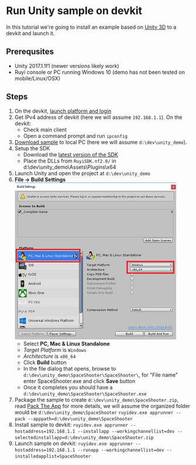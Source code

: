 # Run Unity sample on devkit

In this tutorial we're going to install an example based on [Unity 3D](https://unity3d.com/) to a devkit and launch it.

## Prerequsites
- Unity 2017.1.1f1 (newer versions likely work)
- Ruyi console or PC running Windows 10 (demo has not been tested on mobile/Linux/OSX)

## Steps

1. On the devkit, [launch platform and login](setup.md)
1. Get IPv4 address of devkit (here we will assume `192.168.1.1`).  On the devkit:
    - Check main client
    - Open a command prompt and run `ipconfig`
1. [Download sample](https://github.com/subor/sample_unity_space_shooter) to local PC (here we will assume `d:\dev\unity_demo`).
1. Setup the SDK
    - Download the [latest version of the SDK](https://github.com/subor/sdk/releases)
    - Place the DLLs from `RuyiSDK.nf2.0/` in d:\dev\unity_demo\Assets\Plugins\x64
1. Launch Unity and open the project at `d:\dev\unity_demo`
1. __File -> Build Settings__  
![](/docs/img/unity_build.png)
    - Select __PC, Mac & Linux Standalone__
    - _Target Platform_ is `Windows`
    - _Architecture_ is `x86_64`
    - Click __Build__ button
    - In the file dialog that opens, browse to `d:\dev\unity_demo\SpaceShooter\SpaceShooter\`, for "File name" enter SpaceShooter.exe and click __Save__ button
    - Once it completes you should have a `d:\dev\unity_demo\SpaceShooter\SpaceShooter.exe`
1. Package the sample to create `d:\dev\unity_demo\SpaceShooter.zip`, read [Pack The App](how_to_pack.md) for more details, we will assume the organized folder would be `d:\dev\unity_demo\SpaceShooter`
    `ruyidev.exe apprunner --pack --apppath=d:\dev\unity_demo\SpaceShooter`
1. Install sample to devkit:
    `ruyidev.exe apprunner --hostaddress=192.168.1.1 --installapp --workingchannellist=dev --selectedinstallapp=d:\dev\unity_demo\SpaceShooter.zip`
1. Launch sample on devkit:
    `ruyidev.exe apprunner --hostaddress=192.168.1.1 --runapp --workingchannellist=dev --installedapplist=SpaceShooter`